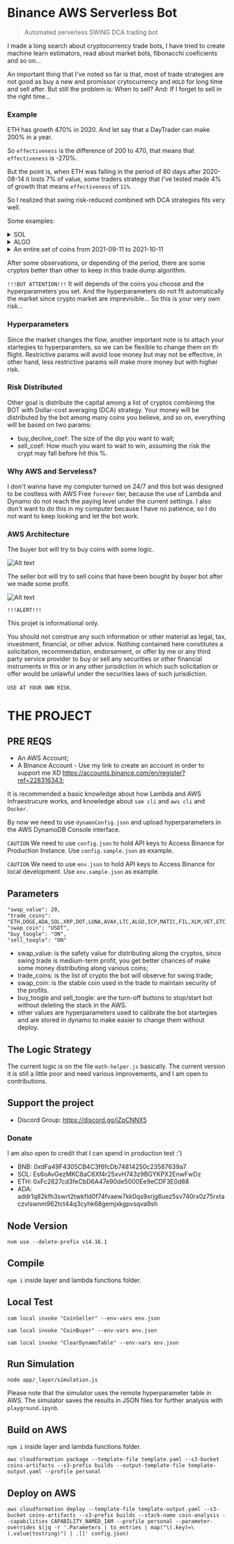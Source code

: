 # Binance AWS Serverless Bot

> Automated serverless SWING DCA trading bot

I made a long search about cryptocurrency trade bots, I have tried to create machine learn estimators, read about market bots, fibonacchi coeficients and so on...

An important thing that I've noted so far is that, most of trade strategies are not good as buy a new and promissor crytocurrency and `HOLD` for long time and sell after. But still the problem is: When to sell? And: If I forget to sell in the right time...

### Example

ETH has growth 470% in 2020. And let say that a DayTrader can make 200% in a year.

So `effectiveness` is the difference of 200 to 470, that means that `effectiveness` is -270%.

But the point is, when ETH was falling in the period of 80 days after 2020-08-14 it losts 7% of value, some traders strategy that I've tested made 4% of growth that means `effectiveness` of `11%`.

So I realized that swing risk-reduced combined wth DCA strategies fits very well.

Some examples:

<details><summary>SOL</summary>
<p>
<img src="images/output_sol.png?raw=true"/>
SOLANA made 23% of `effectiveness` while falling -0.18% from 2021-09-11 to 2021-10-11.`
</p>
</details>

<details><summary>ALGO</summary>
<p>
<img src="images/output_algo.png?raw=true"/>
ALGO made 25% of `effectiveness` while falling -0.12% from 2021-09-11 to 2021-10-11.
</p>
</details>

<details><summary>An entire set of coins from 2021-09-11 to 2021-10-11</summary>
<div>
[ETH]   TOTAL=  104.53  BOT_GROWTH=0.05        MARKET_GROWTH=0.06     EFFECTIVENESS=-0.02<br/>
[DOGE]  TOTAL=  104.65  BOT_GROWTH=0.05        MARKET_GROWTH=-0.05    EFFECTIVENESS=0.09<br/>
[ADA]   TOTAL=  87.20   BOT_GROWTH=-0.13       MARKET_GROWTH=-0.08    EFFECTIVENESS=-0.05<br/>
[SOL]   TOTAL=  104.92  BOT_GROWTH=0.05        MARKET_GROWTH=-0.18    EFFECTIVENESS=0.23<br/>
[XRP]   TOTAL=  105.97  BOT_GROWTH=0.06        MARKET_GROWTH=0.08     EFFECTIVENESS=-0.02<br/>
[DOT]   TOTAL=  135.33  BOT_GROWTH=0.35        MARKET_GROWTH=0.18     EFFECTIVENESS=0.17<br/>
[LUNA]  TOTAL=  102.91  BOT_GROWTH=0.03        MARKET_GROWTH=-0.10    EFFECTIVENESS=0.12<br/>
[AVAX]  TOTAL=  90.97   BOT_GROWTH=-0.09       MARKET_GROWTH=0.15     EFFECTIVENESS=-0.24<br/>
[LTC]   TOTAL=  91.58   BOT_GROWTH=-0.08       MARKET_GROWTH=0.00     EFFECTIVENESS=-0.09<br/>
[ALGO]  TOTAL=  112.78  BOT_GROWTH=0.13        MARKET_GROWTH=-0.12    EFFECTIVENESS=0.25<br/>
[ICP]   TOTAL=  84.83   BOT_GROWTH=-0.15       MARKET_GROWTH=-0.21    EFFECTIVENESS=0.06<br/>
[MATIC] TOTAL=  104.11  BOT_GROWTH=0.04        MARKET_GROWTH=-0.05    EFFECTIVENESS=0.09<br/>
[FIL]   TOTAL=  82.61   BOT_GROWTH=-0.17       MARKET_GROWTH=-0.15    EFFECTIVENESS=-0.02<br/>
[XLM]   TOTAL=  107.47  BOT_GROWTH=0.07        MARKET_GROWTH=0.05     EFFECTIVENESS=0.03<br/>
[VET]   TOTAL=  122.66  BOT_GROWTH=0.23        MARKET_GROWTH=-0.02    EFFECTIVENESS=0.25<br/>
[ETC]   TOTAL=  104.68  BOT_GROWTH=0.05        MARKET_GROWTH=-0.06    EFFECTIVENESS=0.11<br/>
[TRX]   TOTAL=  108.06  BOT_GROWTH=0.08        MARKET_GROWTH=0.07     EFFECTIVENESS=0.01<br/>
[THETA] TOTAL=  113.80  BOT_GROWTH=0.14        MARKET_GROWTH=-0.02    EFFECTIVENESS=0.16<br/>
[ATOM]  TOTAL=  141.32  BOT_GROWTH=0.41        MARKET_GROWTH=0.10     EFFECTIVENESS=0.31<br/>
[XTZ]   TOTAL=  115.31  BOT_GROWTH=0.15        MARKET_GROWTH=0.13     EFFECTIVENESS=0.03<br/>
[XMR]   TOTAL=  107.64  BOT_GROWTH=0.08        MARKET_GROWTH=0.08     EFFECTIVENESS=-0.01<br/>
[EOS]   TOTAL=  114.19  BOT_GROWTH=0.14        MARKET_GROWTH=0.00     EFFECTIVENESS=0.14<br/>
[EGLD]  TOTAL=  98.51   BOT_GROWTH=-0.01       MARKET_GROWTH=0.02     EFFECTIVENESS=-0.03<br/>
[XEC]   TOTAL=  131.99  BOT_GROWTH=0.32        MARKET_GROWTH=-0.09    EFFECTIVENESS=0.41<br/>
[NEAR]  TOTAL=  136.98  BOT_GROWTH=0.37        MARKET_GROWTH=-0.26    EFFECTIVENESS=0.63<br/>
[FTM]   TOTAL=  96.75   BOT_GROWTH=-0.03       MARKET_GROWTH=0.36     EFFECTIVENESS=-0.39<br/>
[HBAR]  TOTAL=  88.90   BOT_GROWTH=-0.11       MARKET_GROWTH=0.07     EFFECTIVENESS=-0.18<br/>
[KSM]   TOTAL=  84.85   BOT_GROWTH=-0.15       MARKET_GROWTH=-0.13    EFFECTIVENESS=-0.02<br/>
[KLAY]  TOTAL=  86.13   BOT_GROWTH=-0.14       MARKET_GROWTH=0.25     EFFECTIVENESS=-0.39<br/>
[WAVES] TOTAL=  87.41   BOT_GROWTH=-0.13       MARKET_GROWTH=-0.10    EFFECTIVENESS=-0.03<br/>
[AXS]   TOTAL=  169.31  BOT_GROWTH=0.69        MARKET_GROWTH=0.78     EFFECTIVENESS=-0.08<br/>
[DASH]  TOTAL=  111.73  BOT_GROWTH=0.12        MARKET_GROWTH=-0.06    EFFECTIVENESS=0.17<br/>
[HNT]   TOTAL=  110.07  BOT_GROWTH=0.10        MARKET_GROWTH=-0.04    EFFECTIVENESS=0.14<br/>
[DCR]   TOTAL=  103.28  BOT_GROWTH=0.03        MARKET_GROWTH=-0.03    EFFECTIVENESS=0.07<br/>
[XEM]   TOTAL=  106.14  BOT_GROWTH=0.06        MARKET_GROWTH=-0.03    EFFECTIVENESS=0.09<br/>
[TFUEL] TOTAL=  117.87  BOT_GROWTH=0.18        MARKET_GROWTH=-0.03    EFFECTIVENESS=0.21<br/>
[ZEC]   TOTAL=  108.46  BOT_GROWTH=0.08        MARKET_GROWTH=-0.07    EFFECTIVENESS=0.15<br/>
[CELO]  TOTAL=  165.77  BOT_GROWTH=0.66        MARKET_GROWTH=0.12     EFFECTIVENESS=0.54<br/>
[SHIB]  TOTAL=  114.58  BOT_GROWTH=0.15        MARKET_GROWTH=2.73     EFFECTIVENESS=-2.59<br/>
[QTUM]  TOTAL=  108.55  BOT_GROWTH=0.09        MARKET_GROWTH=0.02     EFFECTIVENESS=0.06<br/>
[ZIL]   TOTAL=  93.08   BOT_GROWTH=-0.07       MARKET_GROWTH=-0.10    EFFECTIVENESS=0.03<br/>
[CAKE]  TOTAL=  97.60   BOT_GROWTH=-0.02       MARKET_GROWTH=-0.02    EFFECTIVENESS=0.00<br/>
[AAVE]  TOTAL=  77.31   BOT_GROWTH=-0.23       MARKET_GROWTH=-0.08    EFFECTIVENESS=-0.15<br/>
[FTT]   TOTAL=  87.10   BOT_GROWTH=-0.13       MARKET_GROWTH=-0.27    EFFECTIVENESS=0.14<br/>
[LINK]  TOTAL=  123.52  BOT_GROWTH=0.24        MARKET_GROWTH=-0.03    EFFECTIVENESS=0.27<br/>
[UNI]   TOTAL=  113.82  BOT_GROWTH=0.14        MARKET_GROWTH=0.08     EFFECTIVENESS=0.05<br/>
<br/>
ALL_EFFECTIVENESS=70%<br/>
ALL_GROWTH=8%<br/>

This means that this set of coins have grown 70% more than expected by the market in this period.
</div>
</details>

After some observations, or depending of the period, there are some cryptos better than other to keep in this trade dump algorithm.

`!!!BUT ATTENTION!!!`
It will depends of the coins you choose and the hyperparameters you set.
And the hyperparameters do not fit automatically the market since crypto market are imprevisible... So this is your very own risk... 

### Hyperparameters

Since the market changes the flow, another important note is to attach your startegies to hyperparamters, so we can be flexible to change them on th flight.
Restrictive params will avoid lose money but may not be effective, in other hand, less restrictive params will make more money but with higher risk.

### Risk Distributed

Other goal is distribute the capital among a list of cryptos combining the BOT with Dollar-cost averaging (DCA) strategy.
Your money will be distributed by the bot among many coins you believe, and so on, everything will be based on two params:

* buy_declive_coef: The size of the dip you want to wait;
* sell_coef: How much you want to wait to win, assuming the risk the crypt may fall before hit this %.

### Why AWS and Serveless?

I don't wanna have my computer turned on 24/7 and this bot was designed to be costless with AWS Free `forever` tier, because the use of Lambda and Dynamo do not reach the paying level under the current settings. 
I also don't want to do this in my computer because I have no patience, so I do not want to keep looking and let the bot work.

### AWS Architecture

The buyer bot will try to buy coins with some logic.

![Alt text](images/001.png?raw=true "Buyer Bot")

The seller bot will try to sell coins that have been bought by buyer bot after we made some profit.

![Alt text](images/002.png?raw=true "Seller Bot")

`!!!ALERT!!!`

This projet is informational only.

You should not construe any such information or other material as legal, tax, investment, financial, or other advice. Nothing contained here constitutes a solicitation, recommendation, endorsement, or offer by me or any third party service provider to buy or sell any securities or other financial instruments in this or in any other jurisdiction in which such solicitation or offer would be unlawful under the securities laws of such jurisdiction.

`USE AT YOUR OWN RISK`.

# THE PROJECT

## PRE REQS

* An AWS Account;
* A Binance Account - Use my link to create an account in order to support me XD https://accounts.binance.com/en/register?ref=228316343;

It is recommended a basic knowledge about how Lambda and AWS Infraestrucure works, and knowledge about `sam cli` and `aws cli` and `Docker`.

By now we need to use `dynamoConfig.json` and upload hyperparameters in the AWS DynamoDB Console interface.

`CAUTION` We need to use `config.json` to hold API keys to Access Binance for Production Instance. Use `config.sample.json` as example.

`CAUTION` We need to use `env.json` to hold API keys to Access Binance for local development. Use `env.sample.json` as example.

## Parameters

    "swap_value": 20,
    "trade_coins": "ETH,DOGE,ADA,SOL,XRP,DOT,LUNA,AVAX,LTC,ALGO,ICP,MATIC,FIL,XLM,VET,ETC,TRX,THETA,ATOM,XTZ,XMR,EOS,EGLD,XEC,NEAR,FTM,HBAR,KSM,KLAY,WAVES,AXS,DASH,HNT,DCR,XEM,TFUEL,ZEC,CELO,SHIB,QTUM,ZIL,CAKE,AAVE,FTT,LINK,UNI",
    "swap_coin": "USDT",
    "buy_toogle": "ON",
    "sell_toogle": "ON"

* swap_value: is the safety value for distributing along the cryptos, since swing trade is medium-term profit, you get better chances of make some money distributing along various coins;
* trade_coins: is the list of crypto the bot will observe for swing trade;
* swap_coin: is the stable coin used in the trade to maintain security of the profits.
* buy_toogle and sell_toogle: are the turn-off buttons to stop/start bot without deleting the stack in the AWS.
* other values are hyperparameters used to calibrate the bot startegies and are stored in dynamo to make easier to change them without deploy.

## The Logic Strategy

The current logic is on the file `math-helper.js` basically.
The current version it is still a little poor and need various improvements, and I am open to contributions.
## Support the project

* Discord Group: https://discord.gg/jZpCNNX5

### Donate
I am also open to credit that I can spend in production test :')
* BNB: 0xdFa49F4305CB4C3f6fcDb74814250c23587639a7
* SOL: Es6oAvGezMKC8aC6Xf4r25xvH743z9BGYKPX2EnwFwDz
* ETH: 0xFc2627cd3feCbD6A47e90de5000Ee9eCDF3E0d88
* ADA: addr1q82kfh3swrt2twkfld0f74fvaew7kk0qs9xrjg6uez5sv740rx0z75rxtaczvlswnm962tct44q3cyhk68gemjxkgpvsqva9sh

## Node Version
`nvm use --delete-prefix v14.16.1`

## Compile
`npm i` inside layer and lambda functions folder.

## Local Test
`sam local invoke "CoinSeller" --env-vars env.json`

`sam local invoke "CoinBuyer" --env-vars env.json`

`sam local invoke "ClearDynamoTable" --env-vars env.json`

## Run Simulation
`node app/_layer/simulation.js`

Please note that the simulator uses the remote hyperparameter table in AWS.
The simulator saves the results in JSON files for further analysis with `playground.ipynb`.

## Build on AWS
`npm i` inside layer and lambda functions folder.

`aws cloudformation package --template-file template.yaml --s3-bucket coins-artifacts --s3-prefix builds --output-template-file template-output.yaml --profile personal`
## Deploy on AWS

`aws cloudformation deploy --template-file template-output.yaml --s3-bucket coins-artifacts --s3-prefix builds --stack-name coin-analysis --capabilities CAPABILITY_NAMED_IAM --profile personal --parameter-overrides $(jq -r '.Parameters | to_entries | map("\(.key)=\(.value|tostring)") | .[]' config.json)`